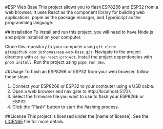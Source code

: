 #ESP Web Base
This project allows you to flash ESP8266 and ESP32 from a web browser. It uses React as the component library for building web applications, pnpm as the package manager, and TypeScript as the programming language.

##Installation
To install and run this project, you will need to have Node.js and pnpm installed on your computer.

Clone this repository to your computer using `git clone git@github.com:juthomas/esp-web-base.git`.
Navigate to the project directory with `cd my-react-project`.
Install the project dependencies with `pnpm install`.
Run the project using `pnpm run dev`.

##Usage
To flash an ESP8266 or ESP32 from your web browser, follow these steps:

1. Connect your ESP8266 or ESP32 to your computer using a USB cable.
2. Open a web browser and navigate to http://localhost:5173/.
3. Select the firmware file you want to use to flash your ESP8266 or ESP32.
4. Click the "Flash" button to start the flashing process.

##License
This project is licensed under the [name of license]. See the [LICENSE](LICENSE) file for more details.